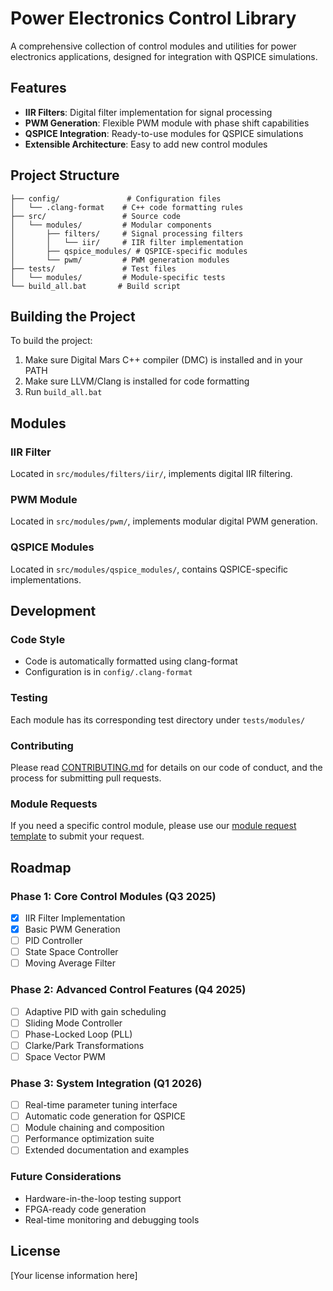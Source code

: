 # Power Electronics Control Library

A comprehensive collection of control modules and utilities for power electronics applications, designed for integration with QSPICE simulations.

## Features

- **IIR Filters**: Digital filter implementation for signal processing
- **PWM Generation**: Flexible PWM module with phase shift capabilities
- **QSPICE Integration**: Ready-to-use modules for QSPICE simulations
- **Extensible Architecture**: Easy to add new control modules

## Project Structure

```
├── config/               # Configuration files
│   └── .clang-format    # C++ code formatting rules
├── src/                 # Source code
│   └── modules/         # Modular components
│       ├── filters/     # Signal processing filters
│       │   └── iir/     # IIR filter implementation
│       ├── qspice_modules/ # QSPICE-specific modules
│       └── pwm/         # PWM generation modules
├── tests/               # Test files
│   └── modules/         # Module-specific tests
└── build_all.bat       # Build script
```

## Building the Project

To build the project:

1. Make sure Digital Mars C++ compiler (DMC) is installed and in your PATH
2. Make sure LLVM/Clang is installed for code formatting
3. Run `build_all.bat`

## Modules

### IIR Filter
Located in `src/modules/filters/iir/`, implements digital IIR filtering.

### PWM Module
Located in `src/modules/pwm/`, implements modular digital PWM generation.

### QSPICE Modules
Located in `src/modules/qspice_modules/`, contains QSPICE-specific implementations.

## Development

### Code Style
- Code is automatically formatted using clang-format
- Configuration is in `config/.clang-format`

### Testing
Each module has its corresponding test directory under `tests/modules/`

### Contributing
Please read [CONTRIBUTING.md](CONTRIBUTING.md) for details on our code of conduct, and the process for submitting pull requests.

### Module Requests
If you need a specific control module, please use our [module request template](.github/ISSUE_TEMPLATE/module_request.md) to submit your request.

## Roadmap

### Phase 1: Core Control Modules (Q3 2025)
- [x] IIR Filter Implementation
- [x] Basic PWM Generation
- [ ] PID Controller
- [ ] State Space Controller
- [ ] Moving Average Filter

### Phase 2: Advanced Control Features (Q4 2025)
- [ ] Adaptive PID with gain scheduling
- [ ] Sliding Mode Controller
- [ ] Phase-Locked Loop (PLL)
- [ ] Clarke/Park Transformations
- [ ] Space Vector PWM

### Phase 3: System Integration (Q1 2026)
- [ ] Real-time parameter tuning interface
- [ ] Automatic code generation for QSPICE
- [ ] Module chaining and composition
- [ ] Performance optimization suite
- [ ] Extended documentation and examples

### Future Considerations
- Hardware-in-the-loop testing support
- FPGA-ready code generation
- Real-time monitoring and debugging tools

## License
[Your license information here]
